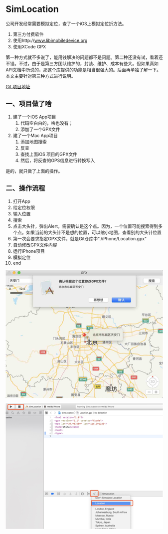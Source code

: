 # SimLocation

公司开发经常需要模拟定位，查了一个iOS上模拟定位折方法。

1. 第三方付费软件
2. 使用http://www.libimobiledevice.org
3. 使用XCode GPX

第一种方式就不多说了，能用钱解决的问题都不是问题。第二种还没有试，看着还不错。不过，由于是第三方团队维护的，封装、维护、成本有些大。但如果真如API文档中所说的，那这个库提供的功能是相当很强大的。后面再单独了解一下。本文主要针对第三种方式进行说明。

[Git 项目地址](https://github.com/CreazyBear/SimLocation)

## 一、项目做了啥

1. 建了一个iOS App项目
   1. 代码空白白的，啥也没有；
   2. 添加了一个GPX文件
2. 建了一个Mac App项目
   1. 添加地图搜索
   2. 反查
   3. 查找上面iOS 项目的GPX文件
   4. 然后，将反查的GPS信息进行转换写入

是的，就只做了上面的操作。

## 二、操作流程

1. 打开App
2. 给定位权限
3. 输入位置
4. 搜索
5. 点击大头针，弹出Alert，需要确认是这个点。因为，一个位置可能搜索得到多个点。如果当前的大头针不是想的位置，可以缩小地图，查看别的大头针位置
7. 第一次会要求指定GPX文件，就是Git仓库中"./iPhone/Location.gpx"
8. 自动修改GPX文件内容
9. 运行iPhone项目
10. 模拟定位
11. end



![](images/1567846691.276996.png)

![](images/E06E268E-29EF-43C8-B729-85AE9A5FE36C.png)
